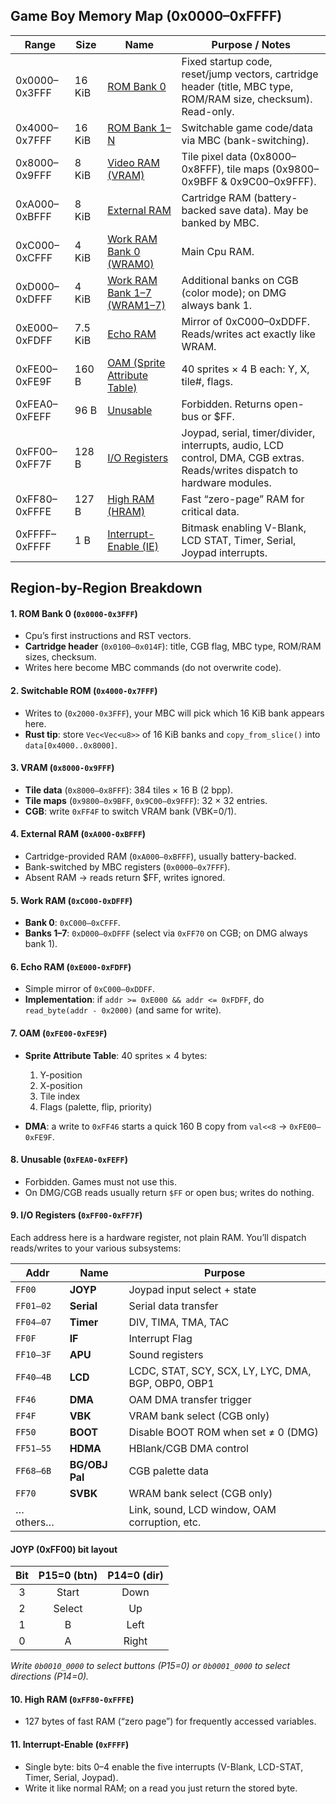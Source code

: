 
## Game Boy Memory Map (0x0000–0xFFFF)


|Range           |	Size     |               Name            |	Purpose / Notes                                     |
|----------------|-----------|-------------------------------|------------------------------------------------------|
|0x0000–0x3FFF	 |   16 KiB	 |   [ROM Bank 0](#1-rom-bank-0-0x0000-0x3fff)	                 |  Fixed startup code, reset/jump vectors, cartridge header (title, MBC type, ROM/RAM size, checksum). Read-only.                                                        |
|0x4000–0x7FFF	 |   16 KiB	 |   [ROM Bank 1–N](#2-switchable-rom-0x4000-0x7fff)                |	Switchable game code/data via MBC (bank-switching). |
|0x8000–0x9FFF	 |   8 KiB	 |   [Video RAM (VRAM)](#3-vram-0x8000-0x9fff)            |	Tile pixel data (0x8000–0x8FFF), tile maps (0x9800–0x9BFF & 0x9C00–0x9FFF).                    |
|0xA000–0xBFFF	 |   8 KiB	 |   [External RAM](#4-external-ram-0xa000-0xbfff)	             |  Cartridge RAM (battery-backed save data). May be banked by MBC.                               |
|0xC000–0xCFFF	 |   4 KiB	 |   [Work RAM Bank 0 (WRAM0)](#5-work-ram-0xc000-0xdfff)     |	Main Cpu RAM.                                       |
|0xD000–0xDFFF	 |   4 KiB	 |   [Work RAM Bank 1–7 (WRAM1–7)](#5-work-ram-0xc000-0xdfff) |	Additional banks on CGB (color mode); on DMG always bank 1.                                      |
|0xE000–0xFDFF	 |   7.5 KiB |	[Echo RAM](#6-echo-ram-0xe000-0xfdff)                     |	Mirror of 0xC000–0xDDFF. Reads/writes act exactly like WRAM.                                  |
|0xFE00–0xFE9F	 |   160 B	 |   [OAM (Sprite Attribute Table)](#7-oam-0xfe00-0xfe9f)|	40 sprites × 4 B each: Y, X, tile#, flags.          |
|0xFEA0–0xFEFF	 |   96 B	 |   [Unusable](#8-unusable-0xfea0-0xfeff)                  |	Forbidden. Returns open-bus or $FF.                 |
|0xFF00–0xFF7F	 |   128 B	 |   [I/O Registers](#9-io-registers-0xff00-0xff7f)               |	Joypad, serial, timer/divider, interrupts, audio, LCD control, DMA, CGB extras. Reads/writes dispatch to hardware modules.          |
|0xFF80–0xFFFE	 |   127 B	 |   [High RAM (HRAM)](#10-high-ram-0xff80-0xfffe)             |	Fast “zero-page” RAM for critical data.             |
|0xFFFF–0xFFFF	 |   1 B	 |   [Interrupt-Enable (IE)](#11-interrupt-enable-0xffff)       |	Bitmask enabling V-Blank, LCD STAT, Timer, Serial, Joypad interrupts.                          |

## Region-by-Region Breakdown

#### 1. ROM Bank 0 (`0x0000-0x3FFF`)
- Cpu’s first instructions and RST vectors.
- **Cartridge header** (`0x0100–0x014F`): title, CGB flag, MBC type, ROM/RAM sizes, checksum.
- Writes here become MBC commands (do not overwrite code).

#### 2. Switchable ROM (`0x4000-0x7FFF`)
- Writes to (`0x2000-0x3FFF`), your MBC will pick which 16 KiB bank appears here.
- **Rust tip**: store `Vec<Vec<u8>>` of 16 KiB banks and `copy_from_slice()` into `data[0x4000..0x8000]`.

#### 3. VRAM (`0x8000-0x9FFF`)
- **Tile data** (`0x8000–0x8FFF`): 384 tiles × 16 B (2 bpp).
- **Tile maps** (`0x9800–0x9BFF`, `0x9C00–0x9FFF`): 32 × 32 entries.
- **CGB**: write `0xFF4F` to switch VRAM bank (VBK=0/1).

#### 4. External RAM (`0xA000-0xBFFF`)
- Cartridge-provided RAM (`0xA000–0xBFFF`), usually battery-backed.
- Bank-switched by MBC registers (`0x0000–0x7FFF`).
- Absent RAM → reads return $FF, writes ignored.

#### 5. Work RAM (`0xC000-0xDFFF`)
- **Bank 0**: `0xC000–0xCFFF`.
- **Banks 1–7**: `0xD000–0xDFFF` (select via `0xFF70` on CGB; on DMG always bank 1).

#### 6. Echo RAM (`0xE000-0xFDFF`)
- Simple mirror of `0xC000–0xDDFF`.
- **Implementation**: if `addr >= 0xE000 && addr <= 0xFDFF`, do `read_byte(addr - 0x2000)` (and same for write).

#### 7. OAM (`0xFE00-0xFE9F`)
- **Sprite Attribute Table**: 40 sprites × 4 bytes:
    1. Y-position
    2. X-position
    3. Tile index
    4. Flags (palette, flip, priority)

- **DMA**: a write to `0xFF46` starts a quick 160 B copy from `val<<8` → `0xFE00–0xFE9F`.

#### 8. Unusable (`0xFEA0-0xFEFF`)
- Forbidden. Games must not use this.
- On DMG/CGB reads usually return `$FF` or open bus; writes do nothing.

#### 9. I/O Registers (`0xFF00-0xFF7F`)
Each address here is a hardware register, not plain RAM. You’ll dispatch reads/writes to your various subsystems:

| Addr      | Name           | Purpose                                             |
| --------- | -------------- | --------------------------------------------------- |
| `FF00`    | **JOYP**       | Joypad input select + state                         |
| `FF01–02` | **Serial**     | Serial data transfer                                |
| `FF04–07` | **Timer**      | DIV, TIMA, TMA, TAC                                 |
| `FF0F`    | **IF**         | Interrupt Flag                                      |
| `FF10–3F` | **APU**        | Sound registers                                     |
| `FF40–4B` | **LCD**        | LCDC, STAT, SCY, SCX, LY, LYC, DMA, BGP, OBP0, OBP1 |
| `FF46`    | **DMA**        | OAM DMA transfer trigger                            |
| `FF4F`    | **VBK**        | VRAM bank select (CGB only)                         |
| `FF50`    | **BOOT**       | Disable BOOT ROM when set ≠ 0 (DMG)                 |
| `FF51–55` | **HDMA**       | HBlank/CGB DMA control                              |
| `FF68–6B` | **BG/OBJ Pal** | CGB palette data                                    |
| `FF70`    | **SVBK**       | WRAM bank select (CGB only)                         |
| …others…  |                | Link, sound, LCD window, OAM corruption, etc.       |

#### JOYP (0xFF00) bit layout

| Bit | P15=0 (btn) | P14=0 (dir) |
|:---:|:-----------:|:-----------:|
| 3   | Start       | Down        |
| 2   | Select      | Up          |
| 1   | B           | Left        |
| 0   | A           | Right       |

_Write `0b0010_0000` to select buttons (P15=0) or `0b0001_0000` to select directions (P14=0)._


#### 10. High RAM (`0xFF80-0xFFFE`)
- 127 bytes of fast RAM (“zero page”) for frequently accessed variables.

#### 11. Interrupt-Enable (`0xFFFF`)
- Single byte: bits 0–4 enable the five interrupts (V-Blank, LCD-STAT, Timer, Serial, Joypad).
- Write it like normal RAM; on a read you just return the stored byte.
